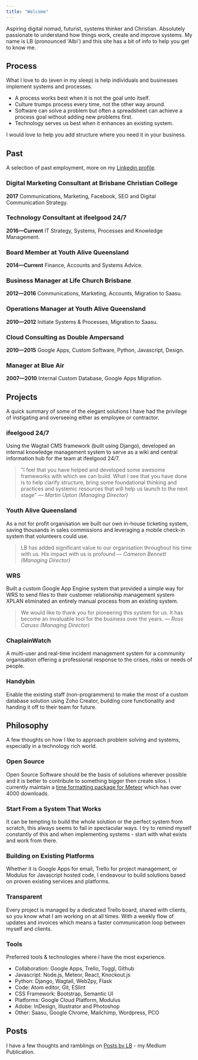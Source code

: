 ```yaml
---
title: "Welcome"
---
```


Aspiring digital nomad, futurist, systems thinker and Christian. Absolutely passionate to understand how things work, create and improve systems. My name is LB (pronounced 'Albi') and this site has a bit of info to help you get to know me.

<a name="process"></a>
## Process

What I love to do (even in my sleep) is help individuals and businesses implement systems and processes.

* A process works best when it is not the goal unto itself.
* Culture trumps process every time, not the other way around.
* Software can solve a problem but often a spreadsheet can achieve a process goal without adding new problems first.
* Technology serves us best when it enhances an existing system.

I would love to help you add structure where you need it in your business.

<a name="past"></a>
## Past

A selection of past employment, more on my [Linkedin profile](https://www.linkedin.com/in/lbbenjohnston).

### Digital Marketing Consultant at Brisbane Christian College
__2017__
Communications, Marketing, Facebook, SEO and Digital Communication Strategy.

### Technology Consultant at ifeelgood 24/7
__2016—Current__
IT Strategy, Systems, Processes and Knowledge Management.

### Board Member at Youth Alive Queensland
__2014—Current__
Finance, Accounts and Systems Advice.

### Business Manager at Life Church Brisbane
__2012—2016__
Communications, Marketing, Accounts, Migration to Saasu.

### Operations Manager at Youth Alive Queensland
__2010—2012__
Initiate Systems &amp; Processes, Migration to Saasu.

### Cloud Consulting as Double Ampersand
__2010—2015__
Google Apps, Custom Software, Python, Javascript, Design.

### Manager at Blue Air
__2007—2010__
Internal Custom Database, Google Apps Migration.

<a name="projects"></a>
## Projects

A quick summary of some of the elegant solutions I have had the privilege of instigating and overseeing either as employee or contractor.

### ifeelgood 24/7
Using the Wagtail CMS framework (built using Django), developed an internal knowledge management system to serve as a wiki and central information hub for the team at ifeelgood 24/7.
> "I feel that you have helped and developed some awesome frameworks with which we can build. What I see that you have done is to help clarify structure, bring some foundational thinking and practices and systemic resources that will help us launch to the next stage" _— Martin Upton (Managing Director)_

### Youth Alive Queensland
As a not for profit organisation we built our own in-house ticketing system, saving thousands in sales commissions and leveraging a mobile check-in system that volunteers could use.
>LB has added significant value to our organisation throughout his time with us. His impact with us is profound _— Cameron Bennett (Managing Director)_

### WRS
Built a custom Google App Engine system that provided a simple way for WRS to send files to their customer relationship management system XPLAN eliminated an entirely manual process from an existing system.
>We would like to thank you for pioneering this system for us. It has become an invaluable tool for the business over the years. _— Ross Caruso (Managing Director)_

### ChaplainWatch
A multi-user and real-time incident management system for a community organisation offering a professional response to the crises, risks or needs of people.

### Handybin
Enable the existing staff (non-programmers) to make the most of a custom database solution using Zoho Creator, building core functionality and handing it off to their team for future.

<a name="philosophy"></a>
## Philosophy
A few thoughts on how I like to approach problem solving and systems, especially in a technology rich world.

### Open Source
Open Source Software should be the basis of solutions wherever possible and it is better to contribute to something bigger then create silos. I currently maintain a [time formatting package for Meteor](https://atmospherejs.com/lbee/moment-helpers) which has over 4000 downloads.

### Start From a System That Works
It can be tempting to build the whole solution or the perfect system from scratch, this always seems to fail in spectacular ways. I try to remind myself constantly of this and when implementing systems - start with what exists and work from there.

### Building on Existing Platforms
Whether it is Google Apps for email, Trello for project management, or Modulus for Javascript hosted code, I endeavour to build solutions based on proven existing services and platforms.

### Transparent
Every project is managed by a dedicated Trello board, shared with clients, so you know what I am working on at all times. With a weekly flow of updates and invoices which means a faster communication loop between myself and clients.

### Tools
Preferred tools &amp; technologies where I have the most experience.

* Collaboration: Google Apps, Trello, Toggl, Github
* Javascript: Node.js, Meteor, React, Knockout.js
* Python: Django, Wagtail, Web2py, Flask
* Code: Atom editor, Git, ESlint
* CSS Framework: Bootstrap, Semantic UI
* Platforms: Google Cloud Platform, Modulus
* Adobe: InDesign, Illustrator and Photoshop
* Other: Saasu, Google Chrome, Mailchimp, Wordpress, PCO

<a name="posts"></a>
## Posts
I have a few thoughts and ramblings on [Posts by LB](https://posts-by.lb.ee) - my Medium Publication.
